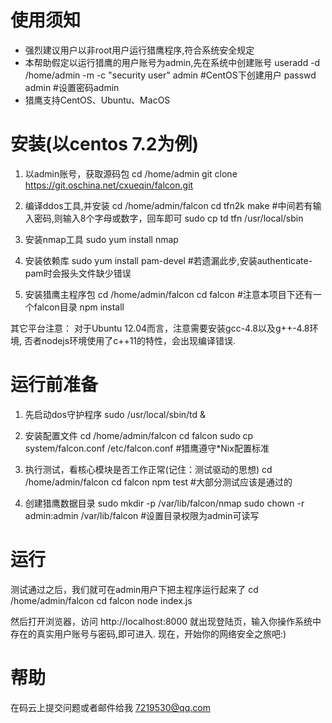 使用须知
=======
  * 强烈建议用户以非root用户运行猎鹰程序,符合系统安全规定
  * 本帮助假定以运行猎鹰的用户账号为admin,先在系统中创建账号
     useradd -d /home/admin -m -c "security user" admin  #CentOS下创建用户
     passwd admin  #设置密码admin
  * 猎鹰支持CentOS、Ubuntu、MacOS

安装(以centos 7.2为例)
====================
  1. 以admin账号，获取源码包
     cd /home/admin
     git clone https://git.oschina.net/cxueqin/falcon.git

  2. 编译ddos工具,并安装
     cd /home/admin/falcon
     cd tfn2k
     make  #中间若有输入密码,则输入8个字母或数字，回车即可
     sudo cp td  tfn /usr/local/sbin

  3. 安装nmap工具
     sudo yum install nmap

  4. 安装依赖库
     sudo yum install pam-devel   #若遗漏此步,安装authenticate-pam时会报头文件缺少错误

  5. 安装猎鹰主程序包
     cd /home/admin/falcon
     cd falcon      #注意本项目下还有一个falcon目录
     npm install    

其它平台注意：
     对于Ubuntu 12.04而言，注意需要安装gcc-4.8以及g++-4.8环境,
     否者nodejs环境使用了c++11的特性，会出现编译错误.

运行前准备
=========
  1. 先启动dos守护程序
     sudo /usr/local/sbin/td &

  2. 安装配置文件
     cd /home/admin/falcon
     cd falcon
     sudo cp system/falcon.conf  /etc/falcon.conf  #猎鹰遵守*Nix配置标准

  3. 执行测试，看核心模块是否工作正常(记住：测试驱动的思想)
     cd /home/admin/falcon
     cd falcon
     npm test     #大部分测试应该是通过的

  4. 创建猎鹰数据目录
     sudo mkdir -p /var/lib/falcon/nmap
     sudo chown -r admin:admin /var/lib/falcon    #设置目录权限为admin可读写

运行
======
  测试通过之后，我们就可在admin用户下把主程序运行起来了
  cd /home/admin/falcon
  cd falcon
  node index.js

  然后打开浏览器，访问 http://localhost:8000 就出现登陆页，输入你操作系统中存在的真实用户账号与密码,即可进入. 现在，开始你的网络安全之旅吧:)

帮助
=======
  在码云上提交问题或者邮件给我 7219530@qq.com
